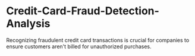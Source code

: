 # Credit-Card-Fraud-Detection-Analysis

Recognizing fraudulent credit card transactions is crucial for companies to ensure customers aren't billed for unauthorized purchases.
